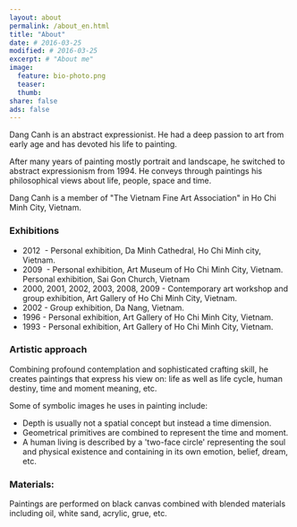 ```yaml
---
layout: about
permalink: /about_en.html
title: "About"
date: # 2016-03-25
modified: # 2016-03-25
excerpt: # "About me"
image:
  feature: bio-photo.png
  teaser:
  thumb:
share: false
ads: false
---
```


Dang Canh is an abstract expressionist. He had a deep passion to art from early age and has devoted his life to painting.

After many years of painting mostly portrait and landscape, he switched to abstract expressionism from 1994. He conveys through paintings his philosophical views about life, people, space and time.

Dang Canh is a member of "The Vietnam Fine Art Association" in Ho Chi Minh City, Vietnam.

### Exhibitions

-	2012  -
Personal exhibition, Da Minh Cathedral, Ho Chi Minh city, Vietnam.
-	2009  -
Personal exhibition, Art Museum of Ho Chi Minh City, Vietnam.
Personal exhibition, Sai Gon Church, Vietnam
-	2000, 2001, 2002,
2003, 2008, 2009 -
Contemporary art workshop and group exhibition, Art Gallery of Ho Chi Minh City, Vietnam.
-	2002 -
Group exhibition, Da Nang, Vietnam.
-	1996 -
Personal exhibition, Art Gallery of Ho Chi Minh City, Vietnam.
-	1993 -
Personal exhibition, Art Gallery of Ho Chi Minh City, Vietnam.

### Artistic approach

Combining profound contemplation and sophisticated crafting skill, he creates paintings that express his view on: life as well as life cycle, human destiny, time and moment meaning, etc.

Some of symbolic images he uses in painting include:
- Depth is usually not a spatial concept but instead a time dimension.
- Geometrical primitives are combined to represent the time and moment.
- A human living is described by a 'two-face circle' representing the soul and physical existence and containing in its own emotion, belief, dream, etc.

### Materials: 

Paintings are performed on black canvas combined with blended materials including oil, white sand, acrylic, grue, etc.
